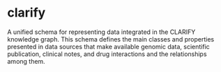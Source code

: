 # clarify
A unified schema for representing data integrated in the CLARIFY knowledge graph. This schema defines the main classes and properties presented in data sources that make available genomic data, scientific publication, clinical notes, and drug interactions and the relationships among them.
